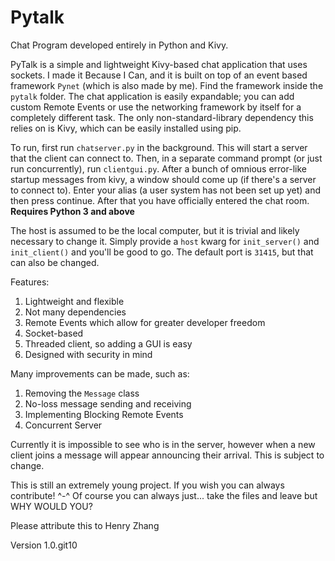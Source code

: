 # Pytalk
Chat Program developed entirely in Python and Kivy.

PyTalk is a simple and lightweight Kivy-based chat application that uses sockets. I made it Because I Can, and it is built on top of an event based framework `Pynet` (which is also made by me). Find the framework inside the `pytalk` folder. The chat application is easily expandable; you can add custom Remote Events or use the networking framework by itself for a completely different task. The only non-standard-library dependency this relies on is Kivy, which can be easily installed using pip.

To run, first run `chatserver.py` in the background. This will start a server that the client can connect to. Then, in a separate command prompt (or just run concurrently), run `clientgui.py`. After a bunch of omnious error-like startup messages from kivy, a window should come up (if there's a server to connect to). Enter your alias (a user system has not been set up yet) and then press continue. After that you have officially entered the chat room. **Requires Python 3 and above**

The host is assumed to be the local computer, but it is trivial and likely necessary to change it. Simply provide a `host` kwarg for `init_server()` and `init_client()` and you'll be good to go. The default port is `31415`, but that can also be changed.

Features:
  1. Lightweight and flexible
  2. Not many dependencies
  3. Remote Events which allow for greater developer freedom
  4. Socket-based
  5. Threaded client, so adding a GUI is easy
  6. Designed with security in mind

Many improvements can be made, such as:
  1. Removing the `Message` class
  2. No-loss message sending and receiving
  3. Implementing Blocking Remote Events
  4. Concurrent Server

Currently it is impossible to see who is in the server, however when a new client joins a message will appear announcing their arrival. This is subject to change.

This is still an extremely young project. If you wish you can always contribute! ^-^
Of course you can always just... take the files and leave but WHY WOULD YOU?

Please attribute this to Henry Zhang

Version 1.0.git10

